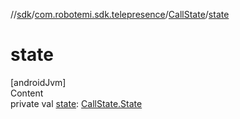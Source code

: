 //[sdk](../../../index.md)/[com.robotemi.sdk.telepresence](../index.md)/[CallState](index.md)/[state](state.md)



# state  
[androidJvm]  
Content  
private val [state](state.md): [CallState.State](-state/index.md)  



